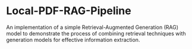 # Local-PDF-RAG-Pipeline
An implementation of a simple Retrieval-Augmented Generation (RAG) model to demonstrate the process of combining retrieval techniques with generation models for effective information extraction.
